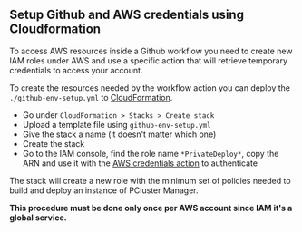 ## Setup Github and AWS credentials using Cloudformation
To access AWS resources inside a Github workflow you need to create new IAM roles under AWS and use a specific action that will retrieve temporary credentials to access your account.

To create the resources needed by the workflow action you can deploy the `./github-env-setup.yml` to [CloudFormation](https://aws.amazon.com/cloudformation/).
- Go under `CloudFormation > Stacks > Create stack`
- Upload a template file using `github-env-setup.yml`
- Give the stack a name (it doesn't matter which one)
- Create the stack
- Go to the IAM console, find the role name `*PrivateDeploy*`, copy the ARN and use it with the [AWS credentials action](https://github.com/marketplace/actions/configure-aws-credentials-action-for-github-actions) to authenticate

The stack will create a new role with the minimum set of policies needed to build and deploy an instance of PCluster Manager.

**This procedure must be done only once per AWS account since IAM it's a global service.**
